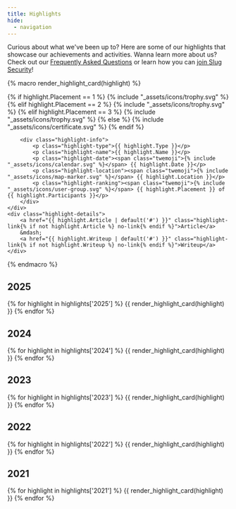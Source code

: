 ```yaml
---
title: Highlights
hide:
  - navigation
---
```


Curious about what we've been up to? Here are some of our highlights that showcase our achievements and activities. Wanna learn more about us? Check out our [Frequently Asked Questions](/about/faqs) or learn how you can [join Slug Security](/join)!

{% macro render_highlight_card(highlight) %}
<div class="highlight-card">
	<div class="card-top">
		<div class="placement-icon">
			{% if highlight.Placement == 1 %}
				<span class="twemoji first-place">{% include "_assets/icons/trophy.svg" %}</span>
			{% elif highlight.Placement == 2 %}
				<span class="twemoji second-place">{% include "_assets/icons/trophy.svg" %}</span>
			{% elif highlight.Placement == 3 %}
				<span class="twemoji third-place">{% include "_assets/icons/trophy.svg" %}</span>
			{% else %}
				<span class="twemoji other-place">{% include "_assets/icons/certificate.svg" %}</span>
			{% endif %}
		</div>

		<div class="highlight-info">
			<p class="highlight-type">{{ highlight.Type }}</p>
			<p class="highlight-name">{{ highlight.Name }}</p>
			<p class="highlight-date"><span class="twemoji">{% include "_assets/icons/calendar.svg" %}</span> {{ highlight.Date }}</p>
			<p class="highlight-location"><span class="twemoji">{% include "_assets/icons/map-marker.svg" %}</span> {{ highlight.Location }}</p>
			<p class="highlight-ranking"><span class="twemoji">{% include "_assets/icons/user-group.svg" %}</span> {{ highlight.Placement }} of {{ highlight.Participants }}</p>
		</div>
	</div>
	<div class="highlight-details">
		<a href="{{ highlight.Article | default('#') }}" class="highlight-link{% if not highlight.Article %} no-link{% endif %}">Article</a>
		&mdash;
		<a href="{{ highlight.Writeup | default('#') }}" class="highlight-link{% if not highlight.Writeup %} no-link{% endif %}">Writeup</a>
	</div>
</div>
{% endmacro %}

## 2025
<div class="highlight-container">
	{% for highlight in highlights['2025'] %}
		{{ render_highlight_card(highlight) }}
	{% endfor %}
</div>

## 2024
<div class="highlight-container">
	{% for highlight in highlights['2024'] %}
		{{ render_highlight_card(highlight) }}
	{% endfor %}
</div>

## 2023
<div class="highlight-container">
	{% for highlight in highlights['2023'] %}
		{{ render_highlight_card(highlight) }}
	{% endfor %}
</div>

## 2022
<div class="highlight-container">
	{% for highlight in highlights['2022'] %}
		{{ render_highlight_card(highlight) }}
	{% endfor %}
</div>

## 2021
<div class="highlight-container">
	{% for highlight in highlights['2021'] %}
		{{ render_highlight_card(highlight) }}
	{% endfor %}
</div>
